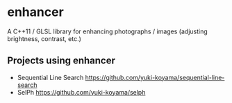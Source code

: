 # enhancer
A C++11 / GLSL library for enhancing photographs / images (adjusting brightness, contrast, etc.)

## Projects using enhancer

- Sequential Line Search <https://github.com/yuki-koyama/sequential-line-search>
- SelPh <https://github.com/yuki-koyama/selph>
